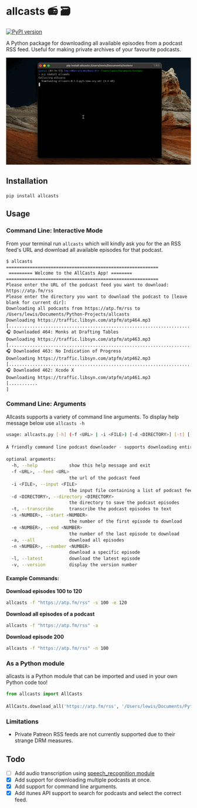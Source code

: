 # allcasts 📻 🗃

[![PyPI version](https://badge.fury.io/py/allcasts.svg)](https://pypi.org/project/allcasts/)

A Python package for downloading all available episodes from a podcast RSS feed. Useful for making private archives of your favourite podcasts.

![Demonstration GIF](https://github.com/illegalbyte/allcasts/blob/ea62a2e13a420b44336ac2100023eae7dca69d2a/img/0.1.16_example.gif?raw=true)

## Installation

`pip install allcasts`

## Usage

### Command Line: Interactive Mode

From your terminal run `allcasts` which will kindly ask you for the an RSS feed's URL and download all available episodes for that podcast.

```shell
$ allcasts
==========================================================
 ========= Welcome to the AllCasts App! ========
==========================================================
Please enter the URL of the podcast feed you want to download: https://atp.fm/rss
Please enter the directory you want to download the podcast to [leave blank for current dir]: 
Downloading all podcasts from https://atp.fm/rss to /Users/lewis/Documents/Python-Projects/allcasts
Downloading https://traffic.libsyn.com/atpfm/atp464.mp3
[............................................................................................]
🎧 Downloaded 464: Monks at Drafting Tables
Downloading https://traffic.libsyn.com/atpfm/atp463.mp3
[............................................................................................]
🎧 Downloaded 463: No Indication of Progress
Downloading https://traffic.libsyn.com/atpfm/atp462.mp3
[............................................................................................]
🎧 Downloaded 462: Xcode X
Downloading https://traffic.libsyn.com/atpfm/atp461.mp3
[...........                                                                                 ]
```

### Command Line: Arguments

Allcasts supports a variety of command line arguments. To display help message below use `allcasts -h`

```bash
usage: allcasts.py [-h] (-f <URL> | -i <FILE>) [-d <DIRECTORY>] [-t] [-s <NUMBER>] [-e <NUMBER>] [-a] [-n <NUMBER>] [-l] [-v]

A friendly command line podcast downloader - supports downloading entire feeds, individual episodes, and a range of episodes

optional arguments:
  -h, --help            show this help message and exit
  -f <URL>, --feed <URL>
                        the url of the podcast feed
  -i <FILE>, --input <FILE>
                        the input file containing a list of podcast feeds
  -d <DIRECTORY>, --directory <DIRECTORY>
                        the directory to save the podcast episodes
  -t, --transcribe      transcribe the podcast episodes to text
  -s <NUMBER>, --start <NUMBER>
                        the number of the first episode to download
  -e <NUMBER>, --end <NUMBER>
                        the number of the last episode to download
  -a, --all             download all episodes
  -n <NUMBER>, --number <NUMBER>
                        download a specific episode
  -l, --latest          download the latest episode
  -v, --version         display the version number
```

#### Example Commands: 

**Download episodes 100 to 120**

```bash
allcasts -f "https://atp.fm/rss" -s 100 -e 120
```

**Download all episodes of a podcast**

```bash
allcasts -f "https://atp.fm/rss" -a
```

**Download episode 200**

```bash
allcasts -f "https://atp.fm/rss" -n 100
```

### As a Python module

allcasts is a Python module that can be imported and used in your own Python code too!

```python
from allcasts import AllCasts

AllCasts.download_all('https://atp.fm/rss', '/Users/lewis/Documents/Python-Projects/allcasts')
```

### Limitations

- Private Patreon RSS feeds are not currently supported due to their strange DRM measures. 


## Todo

- [ ] Add audio transcription using [speech_recognition module](https://github.com/Uberi/speech_recognition)
- [X] Add support for downloading multiple podcasts at once.
- [X] Add support for command line arguments.
- [X] Add itunes API support to search for podcasts and select the correct feed.

<!-- https://realpython.com/pypi-publish-python-package/ -->
<!-- $ bumpversion --current-version 1.0.0 minor setup.py reader/__init__.py -->
<!-- https://python-packaging.readthedocs.io/en/latest/minimal.html -->
